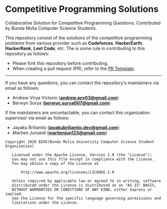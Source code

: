 # Competitive Programming Solutions
Collaborative Solution for Competitive Programming Questions. Contributed by Bunda Mulia Computer Science Students.

This repository consist of the solutions of the competitive programming problems from various provider such as **Codeforces**, **HackerEarth**, **HackerRank**, **Leet Code**, etc. The is some rule in contributing to this repository as follows:
- Please fork this repository before contributing.
- When creating a pull request (PR), refer to the [PR Template](./TEMPLATES/PR.template.md).

---
If you have any questions, you can contact the repository's maintainers via email as follows:
- Andrew Virya Victorio (**andrew.avv03@gmail.com**)
- Berwyn Surya (**berwyn.surya007@gmail.com**)

If the maintainers are uncontactable, you can contact this organization supervisor via email as follows:
- Jayaku Briliantio (**jayakubriliantio.dev@gmail.com**)
- Martien Junaedi (**martienjun123@gmail.com**)

```
Copyright 2020 BIOS(Bunda Mulia University Computer Science Student Organization)

   Licensed under the Apache License, Version 2.0 (the "License");
   you may not use this file except in compliance with the License.
   You may obtain a copy of the License at

       http://www.apache.org/licenses/LICENSE-2.0

   Unless required by applicable law or agreed to in writing, software
   distributed under the License is distributed on an "AS IS" BASIS,
   WITHOUT WARRANTIES OR CONDITIONS OF ANY KIND, either express or implied.
   See the License for the specific language governing permissions and
   limitations under the License.
```
